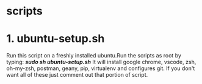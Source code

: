 # scripts
# 1. ubuntu-setup.sh
Run this script on a freshly installed ubuntu.Run the scripts as root by typing: ***sudo sh ubuntu-setup.sh***
It will install google chrome, vscode, zsh, oh-my-zsh, postman, geany, pip, virtualenv and configures git. If you don't want all of these just comment out that portion of script.